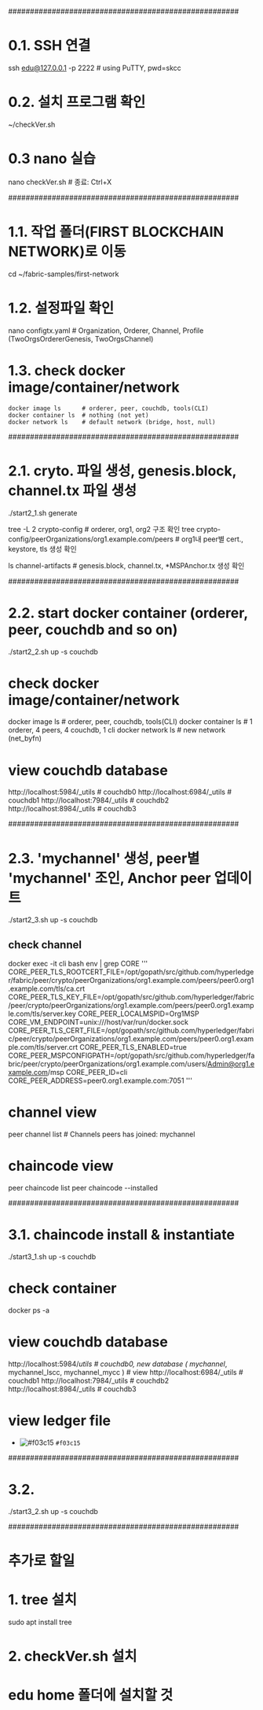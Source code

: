 #####################################################
# 0.1. SSH 연결
ssh edu@127.0.0.1 -p 2222   # using PuTTY, pwd=skcc
 
# 0.2. 설치 프로그램 확인
~/checkVer.sh

# 0.3 nano 실습
nano checkVer.sh   # 종료: Ctrl+X


#####################################################
# 1.1. 작업 폴더(FIRST BLOCKCHAIN NETWORK)로 이동
cd ~/fabric-samples/first-network

# 1.2. 설정파일 확인
nano configtx.yaml   # Organization, Orderer, Channel, Profile (TwoOrgsOrdererGenesis, TwoOrgsChannel)

# 1.3. check docker image/container/network
```
docker image ls      # orderer, peer, couchdb, tools(CLI)
docker container ls  # nothing (not yet)
docker network ls    # default network (bridge, host, null)
```

#####################################################
# 2.1. cryto. 파일 생성, genesis.block, channel.tx 파일 생성
./start2_1.sh generate

tree -L 2 crypto-config     # orderer, org1, org2 구조 확인
tree crypto-config/peerOrganizations/org1.example.com/peers  # org1내 peer별 cert., keystore, tls 생성 확인

ls channel-artifacts       # genesis.block, channel.tx, *MSPAnchor.tx 생성 확인


#####################################################
# 2.2. start docker container (orderer, peer, couchdb and so on)
./start2_2.sh up -s couchdb

# check docker image/container/network
docker image ls      # orderer, peer, couchdb, tools(CLI)
docker container ls  # 1 orderer, 4 peers, 4 couchdb, 1 cli
docker network ls    # new network (net_byfn)

# view couchdb database
http://localhost:5984/_utils   # couchdb0
http://localhost:6984/_utils   # couchdb1
http://localhost:7984/_utils   # couchdb2
http://localhost:8984/_utils   # couchdb3

#####################################################
# 2.3. 'mychannel' 생성, peer별 'mychannel' 조인, Anchor peer 업데이트
./start2_3.sh up -s couchdb

## check channel
docker exec -it cli bash
env | grep CORE
'''
CORE_PEER_TLS_ROOTCERT_FILE=/opt/gopath/src/github.com/hyperledger/fabric/peer/crypto/peerOrganizations/org1.example.com/peers/peer0.org1.example.com/tls/ca.crt
CORE_PEER_TLS_KEY_FILE=/opt/gopath/src/github.com/hyperledger/fabric/peer/crypto/peerOrganizations/org1.example.com/peers/peer0.org1.example.com/tls/server.key
CORE_PEER_LOCALMSPID=Org1MSP
CORE_VM_ENDPOINT=unix:///host/var/run/docker.sock
CORE_PEER_TLS_CERT_FILE=/opt/gopath/src/github.com/hyperledger/fabric/peer/crypto/peerOrganizations/org1.example.com/peers/peer0.org1.example.com/tls/server.crt
CORE_PEER_TLS_ENABLED=true
CORE_PEER_MSPCONFIGPATH=/opt/gopath/src/github.com/hyperledger/fabric/peer/crypto/peerOrganizations/org1.example.com/users/Admin@org1.example.com/msp
CORE_PEER_ID=cli
CORE_PEER_ADDRESS=peer0.org1.example.com:7051
'''

# channel view
peer channel list      # Channels peers has joined: mychannel

# chaincode view
peer chaincode list
peer chaincode --installed


#####################################################
# 3.1. chaincode install & instantiate
./start3_1.sh up -s couchdb

# check container
docker ps -a

# view couchdb database 
http://localhost:5984/_utils   # couchdb0, new database ( mychannel_, mychannel_lscc, mychannel_mycc )
                               # view 
http://localhost:6984/_utils   # couchdb1
http://localhost:7984/_utils   # couchdb2
http://localhost:8984/_utils   # couchdb3

# view ledger file
- ![#f03c15](https://placehold.it/15/f03c15/000000?text=+) `#f03c15`






#####################################################
# 3.2. 
./start3_2.sh up -s couchdb



#####################################################
# 추가로 할일 
# 1. tree 설치
sudo apt install tree 

# 2. checkVer.sh 설치
# edu home 폴더에 설치할 것 

